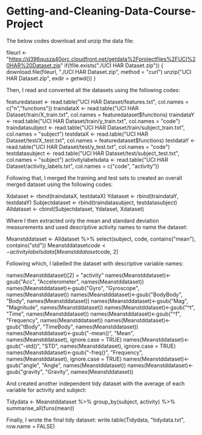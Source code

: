 # Getting-and-Cleaning-Data-Course-Project

The below codes download and unzip the data file:

fileurl <- "https://d396qusza40orc.cloudfront.net/getdata%2Fprojectfiles%2FUCI%20HAR%20Dataset.zip"
if(!file.exists("./UCI HAR Dataset.zip")) {
  download.file(fileurl, "./UCI HAR Dataset.zip", method = "curl")
  unzip("UCI HAR Dataset.zip", exdir = getwd())
}

Then, I read and converted all the datasets using the following codes:

featuredataset <- read.table("UCI HAR Dataset/features.txt", col.names = c("n","functions"))
traindataX <- read.table("UCI HAR Dataset/train/X_train.txt", col.names = featuredataset$functions)
traindataY <- read.table("UCI HAR Dataset/train/y_train.txt", col.names = "code")
traindatasubject <- read.table("UCI HAR Dataset/train/subject_train.txt", col.names = "subject")
testdataX <- read.table("UCI HAR Dataset/test/X_test.txt", col.names = featuredataset$functions)
testdataY <- read.table("UCI HAR Dataset/test/y_test.txt", col.names = "code")
testdatasubject <- read.table("UCI HAR Dataset/test/subject_test.txt", col.names = "subject")
activitylabelsdata <- read.table("UCI HAR Dataset/activity_labels.txt", col.names = c("code", "activity"))

Following that, I merged the training and test sets to created an overall merged dataset using the following codes:

Xdataset <- rbind(traindataX, testdataX)
Ydataset <- rbind(traindataY, testdataY)
Subjectdataset <- rbind(traindatasubject, testdatasubject)
Alldataset <- cbind(Subjectdataset, Ydataset, Xdataset)

Where I then extracted only the mean and standard deviation measurements and used descriptive activity names to name the dataset:

Meanstddataset <- Alldataset %>% select(subject, code, contains("mean"), contains("std"))
Meanstddataset$code <- activitylabelsdata[Meanstddataset$code, 2]

Following which, I labelled the dataset with descriptive variable names:

names(Meanstddataset)[2] = "activity"
names(Meanstddataset)<-gsub("Acc", "Accelerometer", names(Meanstddataset))
names(Meanstddataset)<-gsub("Gyro", "Gyroscope", names(Meanstddataset))
names(Meanstddataset)<-gsub("BodyBody", "Body", names(Meanstddataset))
names(Meanstddataset)<-gsub("Mag", "Magnitude", names(Meanstddataset))
names(Meanstddataset)<-gsub("^t", "Time", names(Meanstddataset))
names(Meanstddataset)<-gsub("^f", "Frequency", names(Meanstddataset))
names(Meanstddataset)<-gsub("tBody", "TimeBody", names(Meanstddataset))
names(Meanstddataset)<-gsub("-mean()", "Mean", names(Meanstddataset), ignore.case = TRUE)
names(Meanstddataset)<-gsub("-std()", "STD", names(Meanstddataset), ignore.case = TRUE)
names(Meanstddataset)<-gsub("-freq()", "Frequency", names(Meanstddataset), ignore.case = TRUE)
names(Meanstddataset)<-gsub("angle", "Angle", names(Meanstddataset))
names(Meanstddataset)<-gsub("gravity", "Gravity", names(Meanstddataset))

And created another independent tidy dataset with the average of each variable for activity and subject:

Tidydata <- Meanstddataset %>%
  group_by(subject, activity) %>%
  summarise_all(funs(mean))

Finally, I wrote the final tidy dataset:
write.table(Tidydata, "tidydata.txt", row.name = FALSE)
